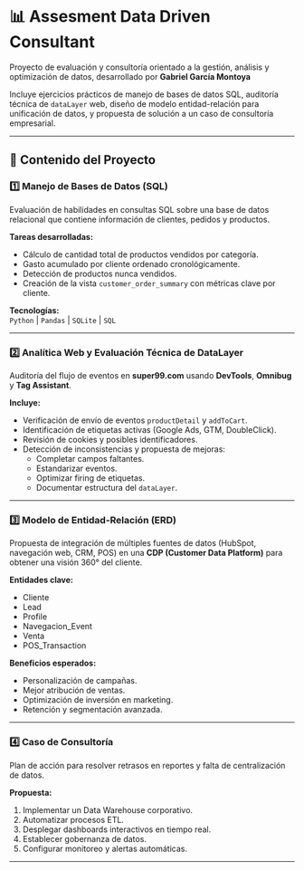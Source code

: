 # 📊 Assesment Data Driven Consultant

Proyecto de evaluación y consultoría orientado a la gestión, análisis y optimización de datos, desarrollado por **Gabriel García Montoya**  

Incluye ejercicios prácticos de manejo de bases de datos SQL, auditoría técnica de `dataLayer` web, diseño de modelo entidad-relación para unificación de datos, y propuesta de solución a un caso de consultoría empresarial.

---

## 📁 Contenido del Proyecto

### 1️⃣ Manejo de Bases de Datos (SQL)
Evaluación de habilidades en consultas SQL sobre una base de datos relacional que contiene información de clientes, pedidos y productos.

**Tareas desarrolladas:**
- Cálculo de cantidad total de productos vendidos por categoría.
- Gasto acumulado por cliente ordenado cronológicamente.
- Detección de productos nunca vendidos.
- Creación de la vista `customer_order_summary` con métricas clave por cliente.

**Tecnologías:**  
`Python` | `Pandas` | `SQLite` | `SQL`

---

### 2️⃣ Analítica Web y Evaluación Técnica de DataLayer
Auditoría del flujo de eventos en **super99.com** usando **DevTools**, **Omnibug** y **Tag Assistant**.

**Incluye:**
- Verificación de envío de eventos `productDetail` y `addToCart`.
- Identificación de etiquetas activas (Google Ads, GTM, DoubleClick).
- Revisión de cookies y posibles identificadores.
- Detección de inconsistencias y propuesta de mejoras:
  - Completar campos faltantes.
  - Estandarizar eventos.
  - Optimizar firing de etiquetas.
  - Documentar estructura del `dataLayer`.

---

### 3️⃣ Modelo de Entidad-Relación (ERD)
Propuesta de integración de múltiples fuentes de datos (HubSpot, navegación web, CRM, POS) en una **CDP (Customer Data Platform)** para obtener una visión 360° del cliente.

**Entidades clave:**
- Cliente
- Lead
- Profile
- Navegacion_Event
- Venta
- POS_Transaction

**Beneficios esperados:**
- Personalización de campañas.
- Mejor atribución de ventas.
- Optimización de inversión en marketing.
- Retención y segmentación avanzada.

---

### 4️⃣ Caso de Consultoría
Plan de acción para resolver retrasos en reportes y falta de centralización de datos.

**Propuesta:**
1. Implementar un Data Warehouse corporativo.
2. Automatizar procesos ETL.
3. Desplegar dashboards interactivos en tiempo real.
4. Establecer gobernanza de datos.
5. Configurar monitoreo y alertas automáticas.

---


